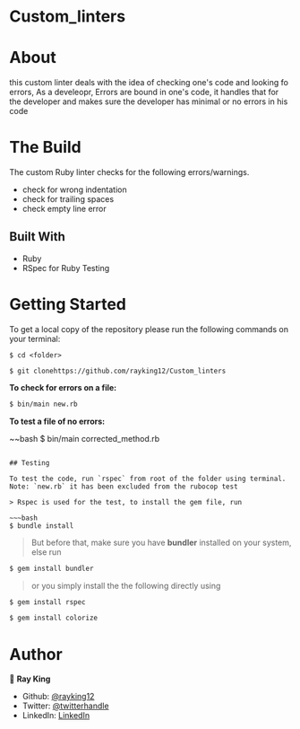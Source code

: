 # Custom_linters


# About 

this custom linter deals with the idea of checking one's code and looking fo errors, As a develeopr, Errors are bound in one's code, it handles that for the developer and makes sure the developer has minimal or no errors in his code

# The Build
The custom Ruby linter  checks for the following errors/warnings.
- check for wrong indentation
- check for trailing spaces
- check empty line error

## Built With
- Ruby
- RSpec for Ruby Testing


# Getting Started

To get a local copy of the repository please run the following commands on your terminal:

```
$ cd <folder>
```

```
$ git clonehttps://github.com/rayking12/Custom_linters
```

**To check for errors on a file:** 

~~~bash
$ bin/main new.rb
~~~
 **To test a file of no errors:**

 ~~bash
 $ bin/main corrected_method.rb
 ~~~

 ## Testing

To test the code, run `rspec` from root of the folder using terminal.
Note: `new.rb` it has been excluded from the rubocop test

> Rspec is used for the test, to install the gem file, run

~~~bash
$ bundle install 
~~~

> But before that, make sure you have **bundler** installed on your system, else run

~~~bash
$ gem install bundler 
~~~

> or you simply install the the following directly using 

~~~bash
$ gem install rspec 
~~~

~~~bash
$ gem install colorize 
~~~


# Author

👤 **Ray King**

- Github: [@rayking12](https://github.com/rayking12/)
- Twitter: [@twitterhandle](https://twitter.com/_rayKing__)
- LinkedIn: [LinkedIn](https://www.linkedin.com/in/king-ray-514b89133)
